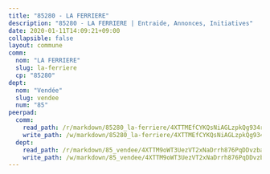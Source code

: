 ```yaml
---
title: "85280 - LA FERRIERE"
description: "85280 - LA FERRIERE | Entraide, Annonces, Initiatives"
date: 2020-01-11T14:09:21+09:00
collapsible: false
layout: commune
comm:
  nom: "LA FERRIERE"
  slug: la-ferriere
  cp: "85280"
dept:
  nom: "Vendée"
  slug: vendee
  num: "85"
peerpad:
  comm:
    read_path: /r/markdown/85280_la-ferriere/4XTTMEfCYKQsNiAGLzpkQg934ryimec2aSaLYBZTt7tt8Uc5E
    write_path: /w/markdown/85280_la-ferriere/4XTTMEfCYKQsNiAGLzpkQg934ryimec2aSaLYBZTt7tt8Uc5E-K3TgUCrkcV2CzC2oKzVD1xcBZ7Mz4U18U7Pm8uSY44eU4SDzUTWDHdxXPjUvsPTYDnKSWjb2SXmPWUyAxcKN2ccB9i3i144iErXUeyU9YQhMRVmoZmoj24MkzUXQfM1wQvuT3AfS
  dept:
    read_path: /r/markdown/85_vendee/4XTTM9oWT3UezVT2xNaDrrh876PqDDvzbaovSPP6P6ha63Ezk
    write_path: /w/markdown/85_vendee/4XTTM9oWT3UezVT2xNaDrrh876PqDDvzbaovSPP6P6ha63Ezk-K3TgTz4T2Ao5CxcmNgKRpi6DXEbSZWgvvZNdT7V4KiJycR1vvtGLxg5iYYYKajishdNzKNazAywn7vjwqtQs859ALiENaqFJQsULDwd4rYqVPy8n3JbNCeuPxinCnetCgcSuCcyv
---
```


